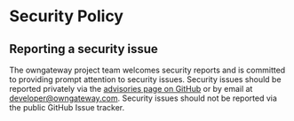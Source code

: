 # Security Policy

## Reporting a security issue

The owngateway project team welcomes security reports and is committed to providing prompt attention to security issues. Security issues should be reported privately via the [advisories page on GitHub](https://github.com/yourowngateway/owngateway/security/advisories/new) or by email at developer@owngateway.com. Security issues should not be reported via the public GitHub Issue tracker.
